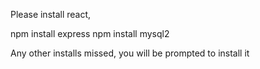 Please install react,


npm install express
npm install mysql2

Any other installs missed, you will be prompted to install it 
